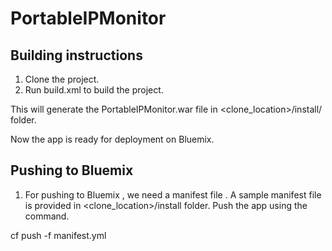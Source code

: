 # PortableIPMonitor


Building instructions
-----------------------------
1.  Clone the project.
2.  Run build.xml to build the project.  

This will generate the PortableIPMonitor.war file  in  <clone_location>/install/  folder. 

Now the app is ready for deployment on Bluemix.

Pushing to Bluemix
----------------------------
1.  For pushing to Bluemix , we need a manifest file .  A sample manifest file is provided in  <clone_location>/install  folder.
Push the app using the command.

cf push -f manifest.yml

